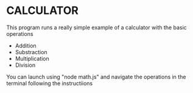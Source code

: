 # CALCULATOR

This program runs a really simple example of a calculator with the basic operations

- Addition
- Substraction
- Multiplication
- Division

You can launch using "node math.js" and navigate the operations in the terminal following the instructiions

